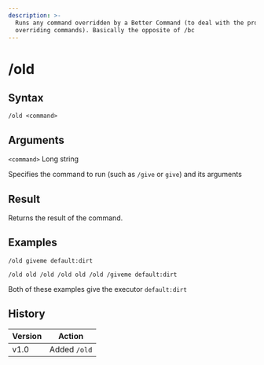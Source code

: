 ```yaml
---
description: >-
  Runs any command overridden by a Better Command (to deal with the problem of
  overriding commands). Basically the opposite of /bc
---
```


# /old

## Syntax

`/old <command>`

## Arguments

`<command>` Long string

Specifies the command to run (such as `/give` or `give`) and its arguments

## Result

Returns the result of the command.

## Examples

`/old giveme default:dirt`

`/old old /old /old old /old /giveme default:dirt`

Both of these examples give the executor `default:dirt`

## History

| Version | Action       |
| ------- | ------------ |
| v1.0    | Added `/old` |
